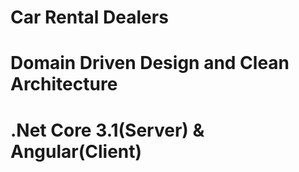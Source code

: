# Car Rental Dealers

# Domain Driven Design and Clean Architecture
# .Net Core 3.1(Server) & Angular(Client)
